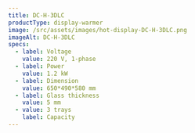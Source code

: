 ```yaml
---
title: DC-H-3DLC
productType: display-warmer
image: /src/assets/images/hot-display-DC-H-3DLC.png
imageAlt: DC-H-3DLC
specs:
  - label: Voltage
    value: 220 V, 1-phase
  - label: Power
    value: 1.2 kW
  - label: Dimension
    value: 650*490*580 mm
  - label: Glass thickness
    value: 5 mm
  - value: 3 trays
    label: Capacity
---
```

